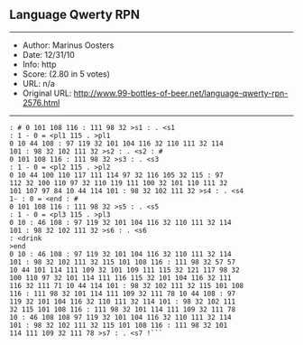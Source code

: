 
## Language Qwerty RPN ##
---
- Author: Marinus Oosters
- Date: 12/31/10
- Info: http
- Score:  (2.80 in 5 votes)
- URL: n/a
- Original URL: http://www.99-bottles-of-beer.net/language-qwerty-rpn-2576.html
---

```99 >drink
: # 0 101 108 116 : 111 98 32 >s1 : . <s1
: 1 - 0 = <pl1 115 . >pl1  
0 10 44 108 : 97 119 32 101 104 116 32 110 111 32 114 
101 : 98 32 102 111 32 >s2 : . <s2 : #
0 101 108 116 : 111 98 32 >s3 : . <s3
: 1 - 0 = <pl2 115 . >pl2
0 10 44 100 110 117 111 114 97 32 116 105 32 115 : 97
112 32 100 110 97 32 110 119 111 100 32 101 110 111 32
101 107 97 84 10 44 114 101 : 98 32 102 111 32 >s4 : . <s4
1- : 0 = <end : #
0 101 108 116 : 111 98 32 >s5 : . <s5
: 1 - 0 = <pl3 115 . >pl3  
0 10 : 46 108 : 97 119 32 101 104 116 32 110 111 32 114 
101 : 98 32 102 111 32 >s6 : . <s6
: <drink 
>end
0 10 : 46 108 : 97 119 32 101 104 116 32 110 111 32 114 
101 : 98 32 102 111 32 115 101 108 116 : 111 98 32 57 57 
10 44 101 114 111 109 32 101 109 111 115 32 121 117 98 32 
100 110 97 32 101 114 111 116 115 32 101 104 116 32 111 
116 32 111 71 10 44 114 101 : 98 32 102 111 32 115 101 108 
116 : 111 98 32 101 114 111 109 32 111 78 10 44 108 : 97 
119 32 101 104 116 32 110 111 32 114 101 : 98 32 102 111 
32 115 101 108 116 : 111 98 32 101 114 111 109 32 111 78 
10 : 46 108 108 97 119 32 101 104 116 32 110 111 32 114 
101 : 98 32 102 111 32 115 101 108 116 : 111 98 32 101 
114 111 109 32 111 78 >s7 : . <s7 !```